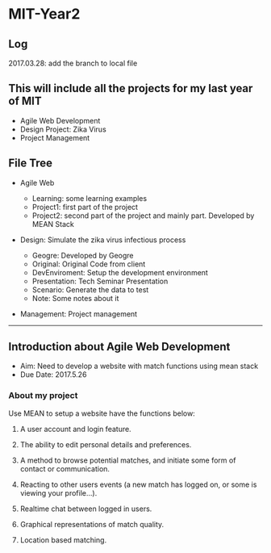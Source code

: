 # MIT-Year2

## Log

2017.03.28: add the branch to local file

## This will include all the projects for my last year of MIT

- Agile Web Development
- Design Project: Zika Virus
- Project Management

## File Tree
- Agile Web
  - Learning: some learning examples
  - Project1: first part of the project
  - Project2: second part of the project and mainly part. Developed by MEAN Stack

- Design: Simulate the zika virus infectious process
  - Geogre: Developed by Geogre
  - Original: Original Code from client
  - DevEnviroment: Setup the development environment
  - Presentation: Tech Seminar Presentation
  - Scenario: Generate the data to test
  - Note: Some notes about it

- Management: Project management

----

## Introduction about Agile Web Development
- Aim: Need to develop a website with match functions using mean stack
- Due Date: 2017.5.26
### About my project

Use MEAN to setup a website have the functions below:
1. A user account and login feature.
2. The ability to edit personal details and preferences.
3. A method to browse potential matches, and initiate some form of contact or communication.

4. Reacting to other users events (a new match has logged on, or some is viewing your profile...).
5. Realtime chat between logged in users.
6. Graphical representations of match quality.
7. Location based matching.

